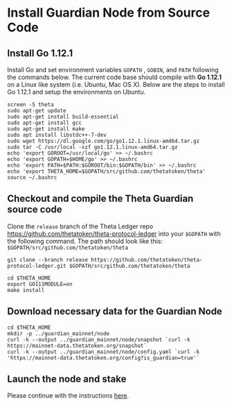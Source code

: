 # Install Guardian Node from Source Code

## Install Go 1.12.1

Install Go and set environment variables `GOPATH` , `GOBIN`, and `PATH` following the commands below. The current code base should compile with **Go 1.12.1** on a Linux like system (i.e. Ubuntu, Mac OS X). Below are the steps to install Go 1.12.1 and setup the environments on Ubuntu.

```
screen -S theta
sudo apt-get update
sudo apt-get install build-essential
sudo apt-get install gcc
sudo apt-get install make
sudo apt install libstdc++-7-dev
sudo wget https://dl.google.com/go/go1.12.1.linux-amd64.tar.gz
sudo tar -C /usr/local -xzf go1.12.1.linux-amd64.tar.gz
echo 'export GOROOT=/usr/local/go' >> ~/.bashrc
echo 'export GOPATH=$HOME/go' >> ~/.bashrc
echo 'export PATH=$PATH:$GOROOT/bin:$GOPATH/bin' >> ~/.bashrc
echo 'export THETA_HOME=$GOPATH/src/github.com/thetatoken/theta'
source ~/.bashrc
```

## Checkout and compile the Theta Guardian source code

Clone the `release` branch of the Theta Ledger repo https://github.com/thetatoken/theta-protocol-ledger into your `$GOPATH` with the following command. The path should look like this: `$GOPATH/src/github.com/thetatoken/theta`

```
git clone --branch release https://github.com/thetatoken/theta-protocol-ledger.git $GOPATH/src/github.com/thetatoken/theta

cd $THETA_HOME
export GO111MODULE=on
make install
```

## Download necessary data for the Guardian Node

```
cd $THETA_HOME
mkdir -p ../guardian_mainnet/node
curl -k --output ../guardian_mainnet/node/snapshot `curl -k https://mainnet-data.thetatoken.org/snapshot`
curl -k --output ../guardian_mainnet/node/config.yaml `curl -k 'https://mainnet-data.thetatoken.org/config?is_guardian=true'`
```

## Launch the node and stake

Please continue with the instructions [here](./CLI.md#launch-the-guardian-node).


